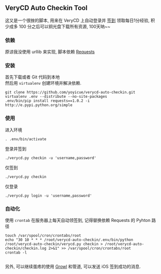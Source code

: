 
## VeryCD Auto Checkin Tool
这又是一个很挫的脚本, 用来在 VeryCD 上自动登录并 [签到](http://game.verycd.com/) 领取每日1分经验, 积少成多 100 分之后可以铜光盘下载所有资源, 100天呐~~

### 依赖
原谅我没使用 urllib 来实现, 脚本依赖
[Requests](http://docs.python-requests.org/en/v1.0.0/)

### 安装
首先下载或者 Git 代码到本地  
然后用 `virtualenv` 创建环境并解决依赖.

```
git clone https://github.com/yoyicue/verycd-auto-checkin.git
virtualenv .env --distribute --no-site-packages
.env/bin/pip install requests==1.0.2 -i http://e.pypi.python.org/simple
```

### 使用
进入环境

```
. .env/bin/activate
```

登录并签到

```
./verycd.py checkin -u 'username,password'
```
仅签到

```
./verycd.py checkin
```
仅登录

```
./verycd.py login -u 'username,password'
```


### 自动化
使用 `crontab` 在服务器上每天自动领签到, 记得替换依赖 Requests 的 Pyhton 路径

```
touch /var/spool/cron/crontabs/root
echo "30 10 * * * /root/verycd-auto-checkin/.env/bin/python /root/verycd-auto-checkin/verycd.py checkin > /root/verycd-auto-checkin/checkin.log 2>&1" >> /var/spool/cron/crontabs/root
crontab -l


```
另外, 可以继续蛋疼的使用 [Growl](http://growl.info/) 和管道, 可以发送 iOS 签到成功的消息.
